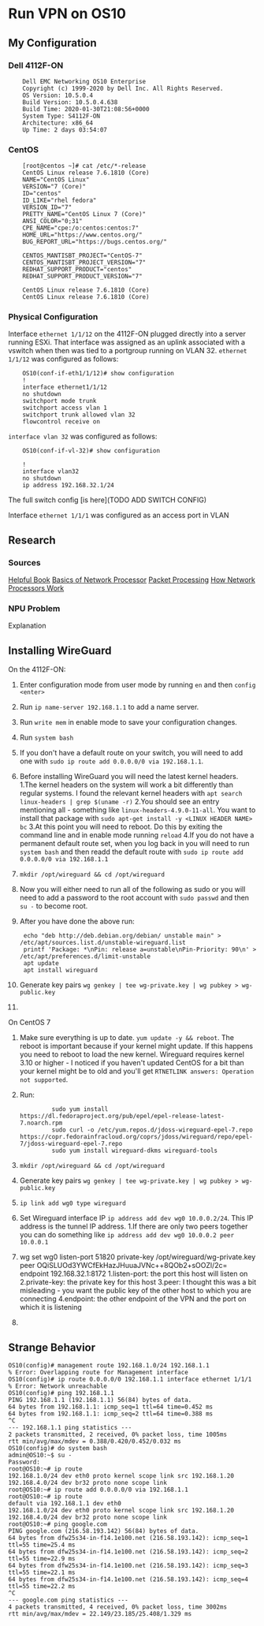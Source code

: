 # Run VPN on OS10

## My Configuration

### Dell 4112F-ON

        Dell EMC Networking OS10 Enterprise
        Copyright (c) 1999-2020 by Dell Inc. All Rights Reserved.
        OS Version: 10.5.0.4
        Build Version: 10.5.0.4.638
        Build Time: 2020-01-30T21:08:56+0000
        System Type: S4112F-ON
        Architecture: x86_64
        Up Time: 2 days 03:54:07

### CentOS

        [root@centos ~]# cat /etc/*-release
        CentOS Linux release 7.6.1810 (Core)
        NAME="CentOS Linux"
        VERSION="7 (Core)"
        ID="centos"
        ID_LIKE="rhel fedora"
        VERSION_ID="7"
        PRETTY_NAME="CentOS Linux 7 (Core)"
        ANSI_COLOR="0;31"
        CPE_NAME="cpe:/o:centos:centos:7"
        HOME_URL="https://www.centos.org/"
        BUG_REPORT_URL="https://bugs.centos.org/"

        CENTOS_MANTISBT_PROJECT="CentOS-7"
        CENTOS_MANTISBT_PROJECT_VERSION="7"
        REDHAT_SUPPORT_PRODUCT="centos"
        REDHAT_SUPPORT_PRODUCT_VERSION="7"

        CentOS Linux release 7.6.1810 (Core)
        CentOS Linux release 7.6.1810 (Core)

### Physical Configuration

Interface `ethernet 1/1/12` on the 4112F-ON plugged directly into a server running ESXi. That interface was assigned as an uplink associated with a vswitch when then was tied to a portgroup running on VLAN 32. `ethernet 1/1/12` was configured as follows:

        OS10(conf-if-eth1/1/12)# show configuration
        !
        interface ethernet1/1/12
        no shutdown
        switchport mode trunk
        switchport access vlan 1
        switchport trunk allowed vlan 32
        flowcontrol receive on

`interface vlan 32` was configured as follows:

        OS10(conf-if-vl-32)# show configuration

        !
        interface vlan32
        no shutdown
        ip address 192.168.32.1/24

The full switch config [is here](TODO ADD SWITCH CONFIG)

Interface `ethernet 1/1/1` was configured as an access port in VLAN <TODO>

## Research 

### Sources

[Helpful Book](http://www.cse.bgu.ac.il/npbook/)
[Basics of Network Processor](https://www.embedded.com/the-basics-of-network-processors/)
[Packet Processing](https://en.wikipedia.org/wiki/Packet_processing)
[How Network Processors Work](https://barrgroup.com/embedded-systems/how-to/network-processors)

### NPU Problem

Explanation

## Installing WireGuard

On the 4112F-ON:

1. Enter configuration mode from user mode by running `en` and then `config <enter>`
2. Run `ip name-server 192.168.1.1` to add a name server.
3. Run `write mem` in enable mode to save your configuration changes.
4. Run `system bash`
5. If you don't have a default route on your switch, you will need to add one with `sudo ip route add 0.0.0.0/0 via 192.168.1.1`.
6. Before installing WireGuard you will need the latest kernel headers.
      1.The kernel headers on the system will work a bit differently than regular systems. I found the relevant kernel headers with `apt search linux-headers | grep $(uname -r)`
      2.You should see an entry mentioning all - something like `linux-headers-4.9.0-11-all`. You want to install that package with `sudo apt-get install -y <LINUX HEADER NAME> bc`
      3.At this point you will need to reboot. Do this by exiting the command line and in enable mode running `reload`
      4.If you do not have a permanent default route set, when you log back in you will need to run `system bash` and then readd the default route with `sudo ip route add 0.0.0.0/0 via 192.168.1.1`
7. `mkdir /opt/wireguard && cd /opt/wireguard`
8. Now you will either need to run all of the following as sudo or you will need to add a password to the root account with `sudo passwd` and then `su -` to become root.
9. After you have done the above run:

        echo "deb http://deb.debian.org/debian/ unstable main" > /etc/apt/sources.list.d/unstable-wireguard.list
        printf 'Package: *\nPin: release a=unstable\nPin-Priority: 90\n' > /etc/apt/preferences.d/limit-unstable
        apt update
        apt install wireguard

10. Generate key pairs `wg genkey | tee wg-private.key | wg pubkey > wg-public.key`
11. 

On CentOS 7

1. Make sure everything is up to date. `yum update -y && reboot`. The reboot is important because if your kernel might update. If this happens you need to reboot to load the new kernel. Wireguard requires kernel 3.10 or higher - I noticed if you haven't updated CentOS for a bit than your kernel might be to old and you'll get `RTNETLINK answers: Operation not supported`.
2. Run:

                sudo yum install https://dl.fedoraproject.org/pub/epel/epel-release-latest-7.noarch.rpm
                sudo curl -o /etc/yum.repos.d/jdoss-wireguard-epel-7.repo https://copr.fedorainfracloud.org/coprs/jdoss/wireguard/repo/epel-7/jdoss-wireguard-epel-7.repo
                sudo yum install wireguard-dkms wireguard-tools

3. `mkdir /opt/wireguard && cd /opt/wireguard`
4. Generate key pairs `wg genkey | tee wg-private.key | wg pubkey > wg-public.key`
5. `ip link add wg0 type wireguard`
6. Set Wireguard interface IP `ip address add dev wg0 10.0.0.2/24`. This IP address is the tunnel IP address.
      1.If there are only two peers together you can do something like `ip address add dev wg0 10.0.0.2 peer 10.0.0.1`
7. wg set wg0 listen-port 51820 private-key /opt/wireguard/wg-private.key peer OQiSLUOd3YWCfEkHazJHuuaJVNc++8QOb2+sOOZl/2c= endpoint 192.168.32.1:8172
      1.listen-port: the port this host will listen on
      2.private-key: the private key for this host
      3.peer: I thought this was a bit misleading - you want the public key of the other host to which you are connecting
      4.endpoint: the other endpoint of the VPN and the port on which it is listening
8. 

## Strange Behavior

    OS10(config)# management route 192.168.1.0/24 192.168.1.1
    % Error: Overlapping route for Management interface
    OS10(config)# ip route 0.0.0.0/0 192.168.1.1 interface ethernet 1/1/1
    % Error: Network unreachable
    OS10(config)# ping 192.168.1.1
    PING 192.168.1.1 (192.168.1.1) 56(84) bytes of data.
    64 bytes from 192.168.1.1: icmp_seq=1 ttl=64 time=0.452 ms
    64 bytes from 192.168.1.1: icmp_seq=2 ttl=64 time=0.388 ms
    ^C
    --- 192.168.1.1 ping statistics ---
    2 packets transmitted, 2 received, 0% packet loss, time 1005ms
    rtt min/avg/max/mdev = 0.388/0.420/0.452/0.032 ms
    OS10(config)# do system bash
    admin@OS10:~$ su -
    Password:
    root@OS10:~# ip route
    192.168.1.0/24 dev eth0 proto kernel scope link src 192.168.1.20
    192.168.4.0/24 dev br32 proto none scope link
    root@OS10:~# ip route add 0.0.0.0/0 via 192.168.1.1
    root@OS10:~# ip route
    default via 192.168.1.1 dev eth0
    192.168.1.0/24 dev eth0 proto kernel scope link src 192.168.1.20
    192.168.4.0/24 dev br32 proto none scope link
    root@OS10:~# ping google.com
    PING google.com (216.58.193.142) 56(84) bytes of data.
    64 bytes from dfw25s34-in-f14.1e100.net (216.58.193.142): icmp_seq=1 ttl=55 time=25.4 ms
    64 bytes from dfw25s34-in-f14.1e100.net (216.58.193.142): icmp_seq=2 ttl=55 time=22.9 ms
    64 bytes from dfw25s34-in-f14.1e100.net (216.58.193.142): icmp_seq=3 ttl=55 time=22.1 ms
    64 bytes from dfw25s34-in-f14.1e100.net (216.58.193.142): icmp_seq=4 ttl=55 time=22.2 ms
    ^C
    --- google.com ping statistics ---
    4 packets transmitted, 4 received, 0% packet loss, time 3002ms
    rtt min/avg/max/mdev = 22.149/23.185/25.408/1.329 ms
